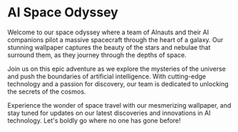 <!--
Write me markdown content of website with wallpaper:

"A team of AInauts and their AI companions piloting a massive spacecraft through the heart of a galaxy, with stars and nebulae all around them."

The header of the page should not be copy of the text but rather a real content of the website which is using this wallpaper.
-->

<!--font:Poppins-->

# AI Space Odyssey

Welcome to our space odyssey where a team of AInauts and their AI companions pilot a massive spacecraft through the heart of a galaxy. Our stunning wallpaper captures the beauty of the stars and nebulae that surround them, as they journey through the depths of space.

Join us on this epic adventure as we explore the mysteries of the universe and push the boundaries of artificial intelligence. With cutting-edge technology and a passion for discovery, our team is dedicated to unlocking the secrets of the cosmos.

Experience the wonder of space travel with our mesmerizing wallpaper, and stay tuned for updates on our latest discoveries and innovations in AI technology. Let's boldly go where no one has gone before!
